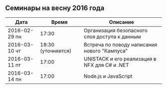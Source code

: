 ## Семинары на весну 2016 года

| Дата          | Время              | Описание                                      |
|---            |---                 |---                                            |
| 2016-02-29 пн | 17:30              | Организация безопасного слоя доступа к данным |
| 2016-03-10 чт | 18:30 (уточняется) | Встреча по поводу написания нового "Кампуса"  |
| 2016-03-11 пт | 17:00              | UNISTACK и его реализация в NFX для C# и .NET |
| 2016-03-14 пн | 17:00              | Node.js и JavaScript                          |
